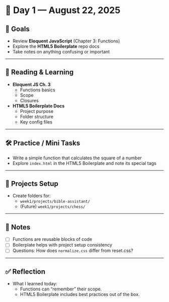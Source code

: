 # 📅 Day 1 — August 22, 2025

## 🎯 Goals
- Review **Eloquent JavaScript** (Chapter 3: Functions)
- Explore the **HTML5 Boilerplate** repo docs
- Take notes on anything confusing or important

---

## 📖 Reading & Learning
- **Eloquent JS Ch. 3**
  - Functions basics
  - Scope
  - Closures
- **HTML5 Boilerplate Docs**
  - Project purpose
  - Folder structure
  - Key config files

---

## 🛠 Practice / Mini Tasks
- Write a simple function that calculates the square of a number
- Explore `index.html` in the HTML5 Boilerplate and note its special tags

---

## 📂 Projects Setup
- Create folders for:
  - `week1/projects/bible-assistant/`
  - (Future) `week1/projects/chess/`

---

## 📝 Notes
- [ ] Functions are reusable blocks of code  
- [ ] Boilerplate helps with project setup consistency  
- [ ] Questions: How does `normalize.css` differ from reset.css?

---

## ✅ Reflection
- What I learned today:  
  - Functions can “remember” their scope.  
  - HTML5 Boilerplate includes best practices out of the box.  
